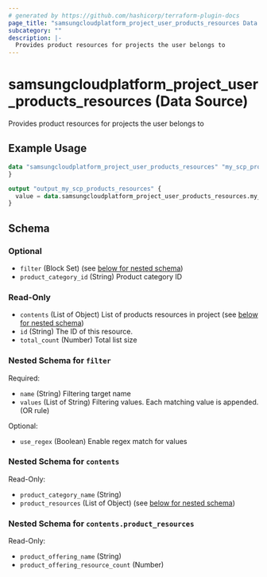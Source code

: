 ```yaml
---
# generated by https://github.com/hashicorp/terraform-plugin-docs
page_title: "samsungcloudplatform_project_user_products_resources Data Source - scp"
subcategory: ""
description: |-
  Provides product resources for projects the user belongs to
---
```


# samsungcloudplatform_project_user_products_resources (Data Source)

Provides product resources for projects the user belongs to

## Example Usage

```terraform
data "samsungcloudplatform_project_user_products_resources" "my_scp_products_resources" {
}

output "output_my_scp_products_resources" {
  value = data.samsungcloudplatform_project_user_products_resources.my_scp_products_resources
}
```

<!-- schema generated by tfplugindocs -->
## Schema

### Optional

- `filter` (Block Set) (see [below for nested schema](#nestedblock--filter))
- `product_category_id` (String) Product category ID

### Read-Only

- `contents` (List of Object) List of products resources in project (see [below for nested schema](#nestedatt--contents))
- `id` (String) The ID of this resource.
- `total_count` (Number) Total list size

<a id="nestedblock--filter"></a>
### Nested Schema for `filter`

Required:

- `name` (String) Filtering target name
- `values` (List of String) Filtering values. Each matching value is appended. (OR rule)

Optional:

- `use_regex` (Boolean) Enable regex match for values


<a id="nestedatt--contents"></a>
### Nested Schema for `contents`

Read-Only:

- `product_category_name` (String)
- `product_resources` (List of Object) (see [below for nested schema](#nestedobjatt--contents--product_resources))

<a id="nestedobjatt--contents--product_resources"></a>
### Nested Schema for `contents.product_resources`

Read-Only:

- `product_offering_name` (String)
- `product_offering_resource_count` (Number)


